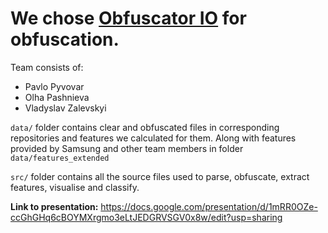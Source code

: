 # We chose [Obfuscator IO](https://obfuscator.io/) for obfuscation.
Team consists of:
- Pavlo Pyvovar
- Olha Pashnieva
- Vladyslav Zalevskyi

`data/` folder contains clear and obfuscated files in corresponding repositories and features we calculated for them. Along with features provided by Samsung and other team members in folder `data/features_extended`

`src/` folder contains all the source files used to parse, obfuscate, extract features, visualise and classify.

**Link to presentation:**
https://docs.google.com/presentation/d/1mRR0OZe-ccGhGHq6cBOYMXrgmo3eLtJEDGRVSGV0x8w/edit?usp=sharing


